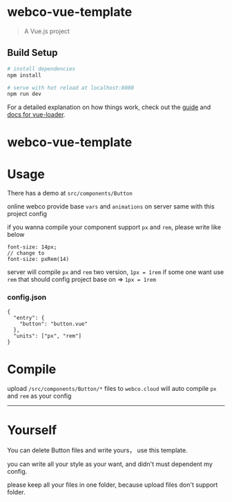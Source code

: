 # webco-vue-template

> A Vue.js project

## Build Setup

``` bash
# install dependencies
npm install

# serve with hot reload at localhost:8080
npm run dev
```

For a detailed explanation on how things work, check out the [guide](http://vuejs-templates.github.io/webpack/) and [docs for vue-loader](http://vuejs.github.io/vue-loader).
# webco-vue-template


# Usage

There has a demo at `src/components/Button`

online webco provide base `vars` and `animations` on server same with this project config

if you wanna compile your component  support `px` and `rem`, please write like below
```
font-size: 14px;
// change to 
font-size: pxRem(14)
``` 

server will compile `px` and `rem` two version, `1px = 1rem`
if some one want use `rem` that should config project base on => `1px = 1rem`

### config.json
```
{
  "entry": {
    "button": "button.vue"
  },
  "units": ["px", "rem"]
}
```


# Compile
upload `/src/components/Button/*` files to `webco.cloud` will auto compile `px` and `rem` as your config


---

# Yourself

You can delete Button files and write yours， use this template. 

you can write all your style as your want, and didn't must dependent my config.

please keep all your files in one folder, because upload files don't support folder.
